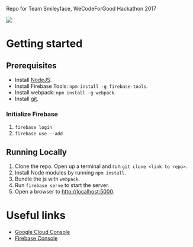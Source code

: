 Repo for Team Smileyface, WeCodeForGood Hackathon 2017

![](https://pbs.twimg.com/media/DQBA745VoAA_Co1.jpg)

# Getting started

## Prerequisites

- Install [NodeJS](https://nodejs.org/en/).
- Install Firebase Tools: `npm install -g firebase-tools`.
- Install webpack: `npm install -g webpack`.
- Install [git](https://git-scm.com/downloads).

### Initialize Firebase

1. `firebase login`
2. `firebase use --add`

## Running Locally

1. Clone the repo. Open up a terminal and run `git clone <link to repo>`.
2. Install Node modules by running `npm install`. 
3. Bundle the js with `webpack`.
4. Run `firebase serve` to start the server.
5. Open a browser to [http://localhost:5000](http://localhost:5000).

# Useful links

- [Google Cloud Console](https://console.cloud.google.com/iam-admin/iam/project?project=hello-world-8a89f)
- [Firebase Console](https://console.firebase.google.com/u/0/project/hello-world-8a89f/database/hello-world-8a89f/data)
